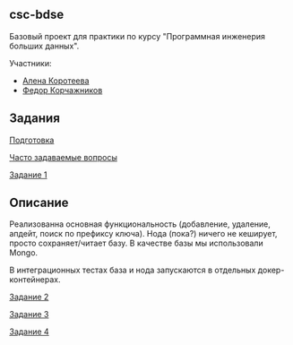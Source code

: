 ## csc-bdse
Базовый проект для практики по курсу "Программная инженерия больших данных".

Участники:  
  * [Алена Коротеева](https://github.com/pavlin256)
  * [Федор Корчажников](https://github.com/butnotstupid)

## Задания
[Подготовка](INSTALL.md)

[Часто задаваемые вопросы](FAQ.md)

[Задание 1](TASK1.md)

## Описание
Реализованна основная функциональность (добавление, удаление, апдейт, поиск по префиксу ключа). 
Нода (пока?) ничего не кеширует, просто сохраняет/читает базу. В качестве базы мы использовали Mongo.

В интеграционных тестах база и нода запускаются в отдельных докер-контейнерах.

[Задание 2](TASK2.md)

[Задание 3](TASK3.md)

[Задание 4](TASK4.md)

